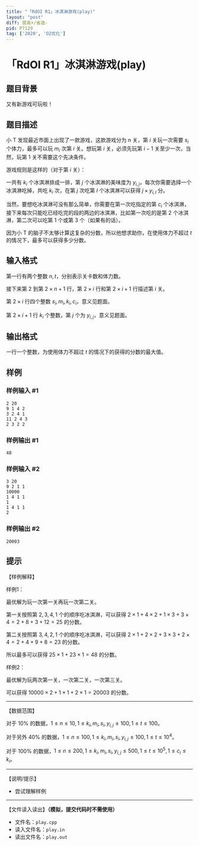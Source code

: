 ```yaml
---
title: "「RdOI R1」冰淇淋游戏(play)"
layout: "post"
diff: 提高+/省选-
pid: P7129
tag: ['2020', 'O2优化']
---
```

# 「RdOI R1」冰淇淋游戏(play)
## 题目背景

又有新游戏可玩啦！
## 题目描述

小 T 发现最近市面上出现了一款游戏，这款游戏分为 $n$ 关，第 $i$ 关玩一次需要 $s_i$ 个体力，最多可以玩 $m_i$ 次第 $i$ 关。想玩第 $i$ 关，必须先玩第 $i-1$ 关至少一次，当然，玩第 $1$ 关不需要这个先决条件。

游戏规则是这样的（对于第 $i$ 关）：

一共有 $k_i$ 个冰淇淋排成一排，第 $j$ 个冰淇淋的美味度为 $y_{i,j}$，每次你需要选择一个冰淇淋吃掉，共吃 $k_i$ 次，在第 $j$ 次吃第 $l$ 个冰淇淋可以获得 $j\times y_{i,l}$ 分。

当然，要想吃冰淇淋可没有那么简单，你需要在第一次吃指定的第 $c_i$ 个冰淇淋，接下来每次只能吃已经吃完的段的两边的冰淇淋，比如第一次吃的是第 $2$ 个冰淇淋，第二次可以吃第 $1$ 个或第 $3$ 个（如果有的话）。

因为小 T 的脑子不太够计算这复杂的分数，所以他想求助你，在使用体力不超过 $t$ 的情况下，最多可以获得多少分数。
## 输入格式

第一行有两个整数 $n,t$，分别表示关卡数和体力数。

接下来第 $2$ 到第 $2\times n+1$ 行，第 $2\times i$ 行和第 $2\times i+1$ 行描述第 $i$ 关。

第 $2\times i$ 行四个整数 $s_i,m_i,k_i,c_i$，意义见题面。

第 $2\times i+1$ 行 $k_i$ 个整数，第 $j$ 个为 $y_{i,j}$，意义见题面。
## 输出格式

一行一个整数，为使用体力不超过 $t$ 的情况下的获得的分数的最大值。
## 样例

### 样例输入 #1
```
2 20
9 1 4 2
3 2 4 1
11 2 4 3
2 3 2 2
```
### 样例输出 #1
```
48
```
### 样例输入 #2
```
3 20
9 2 1 1
10000
1 4 1 1
1
1 4 1 1
2
```
### 样例输出 #2
```
20003
```
## 提示

【样例解释】

样例1：

最优解为玩一次第一关再玩一次第二关。

第一关按照第 $2,3,4,1$ 个的顺序吃冰淇淋，可以获得 $2\times 1+4\times 2+1\times 3+3\times 4=2+8+3+12=25$ 的分数。

第二关按照第 $3,4,2,1$ 个的顺序吃冰淇淋，可以获得 $2\times 1+2\times 2+3\times 3+2\times 4=2+4+9+8=23$ 的分数。

所以最多可以获得 $25\times 1+23\times 1=48$ 的分数。

样例2：

最优解为玩两次第一关，一次第二关，一次第三关。

可以获得 $10000 \times 2+1 \times 1+2 \times 1=20003$ 的分数。

---

【数据范围】

对于 $10\%$ 的数据，$1 \le n \le 10 , 1 \le k_i,m_i,s_i,y_{i,j} \le 100 , 1 \le t \le 100$。

对于另外 $40\%$ 的数据，$1 \le n \le 100 , 1 \le k_i,m_i,s_i,y_{i,j} \le 100 , 1 \le t \le 10^4$。

对于 $100\%$ 的数据，$1 \le n \le 200 , 1 \le k_i,m_i,s_i,y_{i,j} \le 500,1 \le t \le 10^5,1\le c_i\le k_i$。

---

【说明/提示】

- 尝试理解样例

---

【文件读入读出】**（模拟，提交代码时不需使用）**

- 文件名：`play.cpp`
- 读入文件名：`play.in`
- 读出文件名：`play.out`
